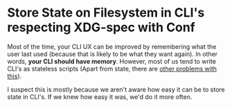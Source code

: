 # Store State on Filesystem in CLI's respecting XDG-spec with Conf

Most of the time, your CLI UX can be improved by remembering what the user last used (because that is likely to be what they want again). In other words, **your CLI should have memory**. However, most of us tend to write CLI's as stateless scripts (Apart from state, there are [other problems with this](https://www.youtube.com/watch?v=ZueoIYnHiaI&feature=emb_title)).

I suspect this is mostly because we aren't aware how easy it can be to store state in CLI's. If we knew how easy it was, we'd do it more often.